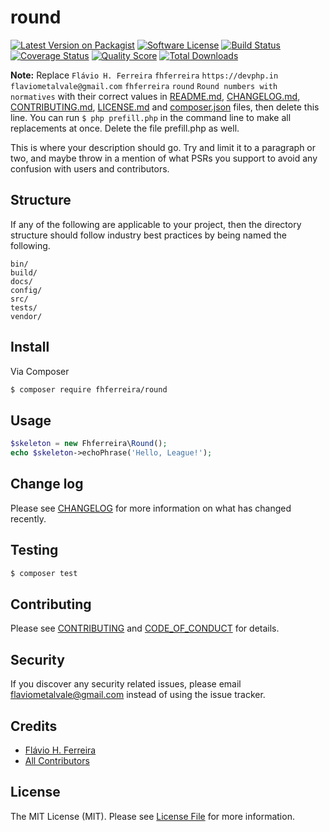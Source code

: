 # round

[![Latest Version on Packagist][ico-version]][link-packagist]
[![Software License][ico-license]](LICENSE.md)
[![Build Status][ico-travis]][link-travis]
[![Coverage Status][ico-scrutinizer]][link-scrutinizer]
[![Quality Score][ico-code-quality]][link-code-quality]
[![Total Downloads][ico-downloads]][link-downloads]

**Note:** Replace ```Flávio H. Ferreira``` ```fhferreira``` ```https://devphp.in``` ```flaviometalvale@gmail.com``` ```fhferreira``` ```round``` ```Round numbers with normatives``` with their correct values in [README.md](README.md), [CHANGELOG.md](CHANGELOG.md), [CONTRIBUTING.md](CONTRIBUTING.md), [LICENSE.md](LICENSE.md) and [composer.json](composer.json) files, then delete this line. You can run `$ php prefill.php` in the command line to make all replacements at once. Delete the file prefill.php as well.

This is where your description should go. Try and limit it to a paragraph or two, and maybe throw in a mention of what
PSRs you support to avoid any confusion with users and contributors.

## Structure

If any of the following are applicable to your project, then the directory structure should follow industry best practices by being named the following.

```
bin/        
build/
docs/
config/
src/
tests/
vendor/
```


## Install

Via Composer

``` bash
$ composer require fhferreira/round
```

## Usage

``` php
$skeleton = new Fhferreira\Round();
echo $skeleton->echoPhrase('Hello, League!');
```

## Change log

Please see [CHANGELOG](CHANGELOG.md) for more information on what has changed recently.

## Testing

``` bash
$ composer test
```

## Contributing

Please see [CONTRIBUTING](CONTRIBUTING.md) and [CODE_OF_CONDUCT](CODE_OF_CONDUCT.md) for details.

## Security

If you discover any security related issues, please email flaviometalvale@gmail.com instead of using the issue tracker.

## Credits

- [Flávio H. Ferreira][link-author]
- [All Contributors][link-contributors]

## License

The MIT License (MIT). Please see [License File](LICENSE.md) for more information.

[ico-version]: https://img.shields.io/packagist/v/fhferreira/round.svg?style=flat-square
[ico-license]: https://img.shields.io/badge/license-MIT-brightgreen.svg?style=flat-square
[ico-travis]: https://img.shields.io/travis/fhferreira/round/master.svg?style=flat-square
[ico-scrutinizer]: https://img.shields.io/scrutinizer/coverage/g/fhferreira/round.svg?style=flat-square
[ico-code-quality]: https://img.shields.io/scrutinizer/g/fhferreira/round.svg?style=flat-square
[ico-downloads]: https://img.shields.io/packagist/dt/fhferreira/round.svg?style=flat-square

[link-packagist]: https://packagist.org/packages/fhferreira/round
[link-travis]: https://travis-ci.org/fhferreira/round
[link-scrutinizer]: https://scrutinizer-ci.com/g/fhferreira/round/code-structure
[link-code-quality]: https://scrutinizer-ci.com/g/fhferreira/round
[link-downloads]: https://packagist.org/packages/fhferreira/round
[link-author]: https://github.com/fhferreira
[link-contributors]: ../../contributors
